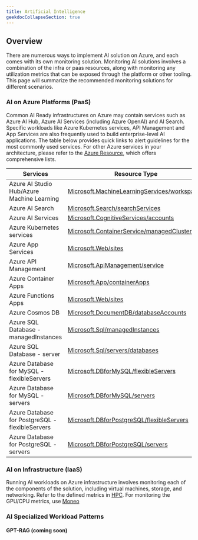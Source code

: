 ```yaml
---
title: Artificial Intelligence
geekdocCollapseSection: true
---
```


## Overview

There are numerous ways to implement AI solution on Azure, and each comes with its own monitoring solution. Monitoring AI solutions involves a combination of the infra or paas resources, along with monitoring any utilization metrics that can be exposed through the platform or other tooling. This page will summarize the recommended monitoring solutions for different scenarios.

### AI on Azure Platforms (PaaS)

Common AI Ready infrastructures on Azure may contain services such as Azure AI Hub, Azure AI Services (including Azure OpenAI) and AI Search. Specific workloads like Azure Kubernetes services, API Management and App Services are also frequently used to build enterprise-level AI applications.
The table below provides quick links to alert guidelines for the most commonly used services. For other Azure services in your architecture, please refer to the [Azure Resource](../../services/), which offers comprehensive lists.

|Services|Resource Type|
|---     |---          |
|Azure AI Studio Hub/Azure Machine Learning |[Microsoft.MachineLearningServices/workspaces](../../services/machineLearningServices/workspaces/)|
|Azure AI Search|[Microsoft.Search/searchServices](../../services/Search/searchServices/)|
|Azure AI Services |[Microsoft.CognitiveServices/accounts](../../services/CognitiveServices/accounts/)|
|Azure Kubernetes services |[Microsoft.ContainerService/managedClusters](../../services/ContainerService/managedClusters/)|
|Azure App Services |[Microsoft.Web/sites](../../services/Web/sites/)|
|Azure API Management |[Microsoft.ApiManagement/service](../../services/ApiManagement/service/)|
|Azure Container Apps |[Microsoft.App/containerApps](../../services/App/containerApps/)|
|Azure Functions Apps |[Microsoft.Web/sites](../../services/Web/sites/)|
|Azure Cosmos DB |[Microsoft.DocumentDB/databaseAccounts](../../services/DocumentDB/databaseAccounts/)|
|Azure SQL Database - managedInstances |[Microsoft.Sql/managedInstances](../../services/Sql/managedInstances/)|
|Azure SQL Database - server |[Microsoft.Sql/servers/databases](../../services/Sql/servers/)|
|Azure Database for MySQL - flexibleServers|[Microsoft.DBforMySQL/flexibleServers](../../services/DBforMySQL/flexibleServers/)|
|Azure Database for MySQL - servers |[Microsoft.DBforMySQL/servers](../../services/DBforMySQL/servers/)|
|Azure Database for PostgreSQL - flexibleServers|[Microsoft.DBforPostgreSQL/flexibleServers](../../services/DBforPostgreSQL/flexibleServers/)|
|Azure Database for PostgreSQL - servers|[Microsoft.DBforPostgreSQL/servers](../../services/DBforPostgreSQL/servers/)|



### AI on Infrastructure (IaaS)

Running AI workloads on Azure infrastructure involves monitoring each of the components of the solution, including virtual machines, storage, and networking. Refer to the defined metrics in [HPC](../../specialized/hpc/Alerting-and-Monitoring.md). For monitoring the GPU/CPU metrics, use [Moneo](https://github.com/Azure/Moneo)



### AI Specialized Workload Patterns

#### GPT-RAG (coming soon)
